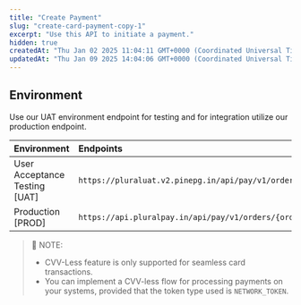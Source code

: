 ```yaml
---
title: "Create Payment"
slug: "create-card-payment-copy-1"
excerpt: "Use this API to initiate a payment."
hidden: true
createdAt: "Thu Jan 02 2025 11:04:11 GMT+0000 (Coordinated Universal Time)"
updatedAt: "Thu Jan 09 2025 14:04:06 GMT+0000 (Coordinated Universal Time)"
---
```

## Environment

Use our UAT environment endpoint for testing and for integration utilize our production endpoint.

| Environment                   | Endpoints                                                              |
| :---------------------------- | :--------------------------------------------------------------------- |
| User Acceptance Testing [UAT] | `https://pluraluat.v2.pinepg.in/api/pay/v1/orders/{order_id}/payments` |
| Production [PROD]             | `https://api.pluralpay.in/api/pay/v1/orders/{order_id}/payments`       |

> 📘 NOTE:
> 
> - CVV-Less feature is only supported for seamless card transactions.
> - You can implement a CVV-less flow for processing payments on your systems, provided that the token type used is `NETWORK_TOKEN`.

